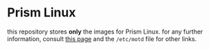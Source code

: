 # Prism Linux

this repository stores **only** the images for Prism Linux. for any further information, consult [this page](wiktornowicki.github.io/prismlinux.html) and the ``/etc/motd`` file for other links.
